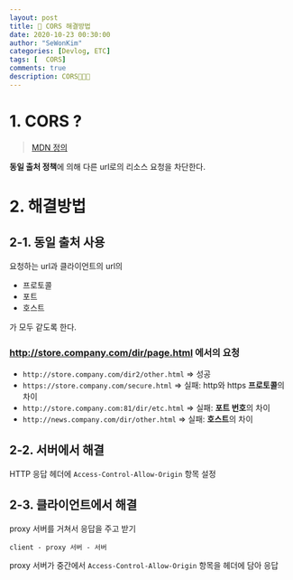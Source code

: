 ```yaml
---
layout: post
title: 🚨 CORS 해결방법
date: 2020-10-23 00:30:00
author: "SeWonKim"
categories: [Devlog, ETC]
tags: [  CORS]
comments: true
description: CORS🚨🚨🚨
---
```


# 1. CORS ?

> [MDN 정의](https://developer.mozilla.org/ko/docs/Web/Security/Same-origin_policy)

**동일 출처 정책**에 의해 다른 url로의 리소스 요청을 차단한다. 

# 2. 해결방법

## 2-1. 동일 출처 사용

요청하는 url과 클라이언트의 url의

- 프로토콜
- 포트
- 호스트

가 모두 같도록 한다.

### http://store.company.com/dir/page.html 에서의 요청

- `http://store.company.com/dir2/other.html` => 성공
- `https://store.company.com/secure.html` => 실패: http와 https **프로토콜**의 차이
- `http://store.company.com:81/dir/etc.html` => 실패: **포트 번호**의 차이
- `http://news.company.com/dir/other.html` => 실패: **호스트**의 차이

## 2-2. 서버에서 해결

HTTP 응답 헤더에 `Access-Control-Allow-Origin` 항목 설정

## 2-3. 클라이언트에서 해결

proxy 서버를 거쳐서 응답을 주고 받기

`client - proxy 서버 - 서버`

proxy 서버가 중간에서 `Access-Control-Allow-Origin` 항목을 헤더에 담아 응답
